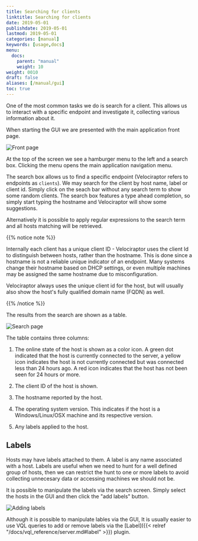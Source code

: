 ```yaml
---
title: Searching for clients
linktitle: Searching for clients
date: 2019-05-01
publishdate: 2019-05-01
lastmod: 2019-05-01
categories: [manual]
keywords: [usage,docs]
menu:
  docs:
    parent: "manual"
    weight: 10
weight: 0010
draft: false
aliases: [/manual/gui]
toc: true
---
```


One of the most common tasks we do is search for a client. This allows
us to interact with a specific endpoint and investigate it, collecting
various information about it.

When starting the GUI we are presented with the main application front
page.


![Front page](../search.png)

At the top of the screen we see a hamburger menu to the left and a
search box. Clicking the menu opens the main application navigation
menu.

The search box allows us to find a specific endpoint (Velociraptor
refers to endpoints as `clients`). We may search for the client by
host name, label or client id. Simply click on the seach bar without
any search term to show some random clients. The search box features a
type ahead completion, so simply start typing the hostname and
Velociraptor will show some suggestions.

Alternatively it is possible to apply regular expressions to the
search term and all hosts matching will be retrieved.

{{% notice note %}}

Internally each client has a unique client ID - Velociraptor uses the
client Id to distinguish between hosts, rather than the hostname. This
is done since a hostname is not a reliable unique indicator of an
endpoint. Many systems change their hostname based on DHCP settings,
or even multiple machines may be assigned the same hostname due to
misconfiguration.

Velociraptor always uses the unique client id for the host, but will
usually also show the host's fully qualified domain name (FQDN) as
well.

{{% /notice %}}



The results from the search are shown as a table.

![Search page](../search2.png)


The table contains three columns:

1. The online state of the host is shown as a color icon. A green dot
   indicated that the host is currently connected to the server, a
   yellow icon indicates the host is not currently connected but was
   connected less than 24 hours ago. A red icon indicates that the
   host has not been seen for 24 hours or more.

2. The client ID of the host is shown.

3. The hostname reported by the host.

4. The operating system version. This indicates if the host is a
   Windows/Linux/OSX machine and its respective version.

5. Any labels applied to the host.

## Labels

Hosts may have labels attached to them. A label is any name associated
with a host. Labels are useful when we need to hunt for a well defined
group of hosts, then we can restrict the hunt to one or more labels to
avoid collecting unnecesary data or accessing machines we should not
be.

It is possible to manipulate the labels via the search screen. Simply
select the hosts in the GUI and then click the "add labels" button.

![Adding labels](../labels.png)

Although it is possible to manipulate lables via the GUI, It is
usually easier to use VQL queries to add or remove labels via the
[Label]({{< relref "/docs/vql_reference/server.md#label" >}}) plugin.
